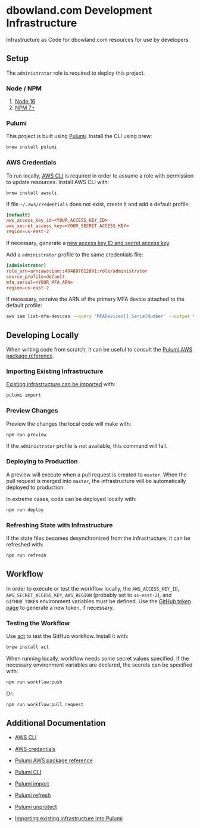 # dbowland.com Development Infrastructure

Infrastructure as Code for dbowland.com resources for use by developers.

## Setup

The `administrator` role is required to deploy this project.

### Node / NPM

1. [Node 16](https://nodejs.org/en/)
1. [NPM 7+](https://www.npmjs.com/)

### Pulumi

This project is built using [Pulumi](https://www.pulumi.com/). Install the CLI using brew:

```bash
brew install pulumi
```

### AWS Credentials

To run locally, [AWS CLI](https://aws.amazon.com/cli/) is required in order to assume a role with permission to update resources. Install AWS CLI with:

```brew
brew install awscli
```

If file `~/.aws/credentials` does not exist, create it and add a default profile:

```toml
[default]
aws_access_key_id=<YOUR_ACCESS_KEY_ID>
aws_secret_access_key=<YOUR_SECRET_ACCESS_KEY>
region=us-east-2
```

If necessary, generate a [new access key ID and secret access key](https://docs.aws.amazon.com/general/latest/gr/aws-sec-cred-types.html#access-keys-and-secret-access-keys).

Add a `administrator` profile to the same credentials file:

```toml
[administrator]
role_arn=arn:aws:iam::494887012091:role/administrator
source_profile=default
mfa_serial=<YOUR_MFA_ARN>
region=us-east-2
```

If necessary, retreive the ARN of the primary MFA device attached to the default profile:

```bash
aws iam list-mfa-devices --query 'MFADevices[].SerialNumber' --output text
```

## Developing Locally

When writing code from scratch, it can be useful to consult the [Pulumi AWS package reference](https://www.pulumi.com/docs/reference/pkg/aws/).

### Importing Existing Infrastructure

[Existing infrastructure can be imported](https://www.pulumi.com/docs/guides/adopting/import/) with:

```bash
pulumi import
```

### Preview Changes

Preview the changes the local code will make with:

```bash
npm run preview
```

If the `administrator` profile is not available, this command will fail.

### Deploying to Production

A preview will execute when a pull request is created to `master`. When the pull request is merged into `master`, the infrastructure will be automatically deployed to production.

In extreme cases, code can be deployed locally with:

```bash
npm run deploy
```

### Refreshing State with Infrastructure

If the state files becomes desynchronized from the infrastructure, it can be refreshed with:

```bash
npm run refresh
```

## Workflow

In order to execute or test the workflow locally, the `AWS_ACCESS_KEY_ID`, `AWS_SECRET_ACCESS_KEY`, `AWS_REGION` (probably set to `us-east-2`), and `GITHUB_TOKEN` environment variables must be defined. Use the [GitHub token page](https://github.com/settings/tokens) to generate a new token, if necessary.

### Testing the Workflow

Use [act](https://github.com/nektos/act) to test the GitHub workflow. Install it with:

```bash
brew install act
```

When running locally, workflow needs some secret values specified. If the necessary environment variables are declared, the secrets can be specified with:

```bash
npm run workflow:push
```

Or:

```bash
npm run workflow:pull_request
```

## Additional Documentation

- [AWS CLI](https://aws.amazon.com/cli/)

- [AWS credentials](https://docs.aws.amazon.com/general/latest/gr/aws-sec-cred-types.html)

- [Pulumi AWS package reference](https://www.pulumi.com/docs/reference/pkg/aws/)

- [Pulumi CLI](https://www.pulumi.com/docs/reference/cli/)

- [Pulumi import](https://www.pulumi.com/docs/reference/cli/pulumi_import/)

- [Pulumi refresh](https://www.pulumi.com/docs/reference/cli/pulumi_refresh/)

- [Pulumi unprotect](https://www.pulumi.com/docs/reference/cli/pulumi_state_unprotect/)

- [Importing existing infrastructure into Pulumi](https://www.pulumi.com/docs/guides/adopting/import/)
